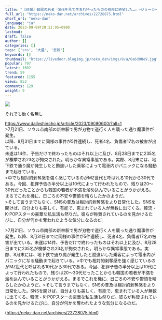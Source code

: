 ```yaml
---
title: "【悲報】韓国の若者「SNSを見て生まれ持ったものの格差に絶望した…」→ジョーカー大量発生😨 : ねことダンボール"
full_url: "https://neko-dan.net/archives/22728075.html"
short_url: "neko-dan"
language: "ja"
date: 2023-09-09T20:22:05+0900
lastmod: 
draft: false
author: []
categories: []
tags: ['sns', '大量', '悲報']
keywords: []
thumbnail: "https://livedoor.blogimg.jp/neko_dan/imgs/0/a/0a6d08e9.jpg"
popular: 707
latest: 1602
trend: 59
featured: 1155
views: 853
comments: 129
weight: 9
---
```


![](https://livedoor.blogimg.jp/neko_dan/imgs/0/a/0a6d08e9.jpg)

<div><p>それでも動く名無し </p><a href='https://www.dailyshincho.jp/article/2023/09080600/?all=1' target='_blank'>https://www.dailyshincho.jp/article/2023/09080600/?all=1</a><br>>7月21日、ソウル市南部の新林駅で男が刃物で道行く人を襲った通り魔事件が発生。<br>以降、8月31日までに同様の事件が5件連続し、死者4名、負傷者17名の被害が出ている。<br>未遂は14件、予告だけで終わったものはそれ以上に及び、8月28日までに235名が検挙され23名が拘束された。明らかな異常事態である。実際、8月末には、地下鉄で通り魔が発生したと勘違いした乗客によって電車内がパニックになる騒動まで起きている。<br>>中でも相対的剥奪感を強く感じているのがMZ世代と呼ばれる10代から30代である。今回、犯罪予告の半分以上は10代によって行われたもので、残りは20～30代だったことからも韓国の若者が不満を溜め込んでいることがうかがえる。まるでこれを機に、日ごろの不安や鬱憤を晴らしたかのようだ。<br>>そして言うまでもなく、SNSの普及は相対的剥奪感をより日常化した。SNSを開けば、自分よりも美しく、有能で、恵まれている人が無数に出てくる。韓流・K-POPスターの豪華な私生活も然りだ。彼らが称賛されているのを見かけるたびに、自分が何かを奪われたような気分になるのだ。<p>>7月21日、ソウル市南部の新林駅で男が刃物で道行く人を襲った通り魔事件が発生。以降、8月31日までに同様の事件が5件連続し、死者4名、負傷者17名の被害が出ている。未遂は14件、予告だけで終わったものはそれ以上に及び、8月28日までに235名が検挙され23名が拘束された。明らかな異常事態である。実際、8月末には、地下鉄で通り魔が発生したと勘違いした乗客によって電車内がパニックになる騒動まで起きている。>中でも相対的剥奪感を強く感じているのがMZ世代と呼ばれる10代から30代である。今回、犯罪予告の半分以上は10代によって行われたもので、残りは20～30代だったことからも韓国の若者が不満を溜め込んでいることがうかがえる。まるでこれを機に、日ごろの不安や鬱憤を晴らしたかのようだ。>そして言うまでもなく、SNSの普及は相対的剥奪感をより日常化した。SNSを開けば、自分よりも美しく、有能で、恵まれている人が無数に出てくる。韓流・K-POPスターの豪華な私生活も然りだ。彼らが称賛されているのを見かけるたびに、自分が何かを奪われたような気分になるのだ。</p></div>

(https://neko-dan.net/archives/22728075.html)
